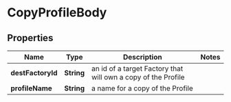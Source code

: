 
# CopyProfileBody

## Properties
Name | Type | Description | Notes
------------ | ------------- | ------------- | -------------
**destFactoryId** | **String** | an id of a target Factory that will own a copy of the Profile | 
**profileName** | **String** | a name for a copy of the Profile | 



